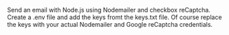 Send an email with Node.js using Nodemailer and checkbox reCaptcha. Create a .env file and add the keys fromt the keys.txt file. Of course replace the keys with your actual Nodemailer and Google reCaptcha credentials.
